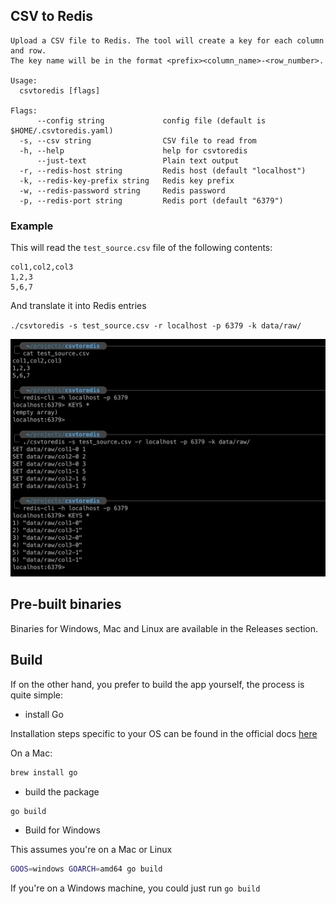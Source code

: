 ## CSV to Redis

```
Upload a CSV file to Redis. The tool will create a key for each column and row.
The key name will be in the format <prefix><column_name>-<row_number>.

Usage:
  csvtoredis [flags]

Flags:
      --config string             config file (default is $HOME/.csvtoredis.yaml)
  -s, --csv string                CSV file to read from
  -h, --help                      help for csvtoredis
      --just-text                 Plain text output
  -r, --redis-host string         Redis host (default "localhost")
  -k, --redis-key-prefix string   Redis key prefix
  -w, --redis-password string     Redis password
  -p, --redis-port string         Redis port (default "6379")
```

### Example

This will read the `test_source.csv` file of the following contents:

```
col1,col2,col3
1,2,3
5,6,7
```

And translate it into Redis entries

`./csvtoredis -s test_source.csv -r localhost -p 6379 -k data/raw/`

<img width="800" src="csv-to-redis-1.png">

## Pre-built binaries

Binaries for Windows, Mac and Linux are available in the Releases section. 

## Build

If on the other hand, you prefer to build the app yourself, the process is quite simple:

- install Go

Installation steps specific to your OS can be found in the official docs [here](https://go.dev/doc/install)

On a Mac:

```bash
brew install go
```

- build the package

```bash
go build
```

- Build for Windows

This assumes you're on a Mac or Linux

```bash
GOOS=windows GOARCH=amd64 go build
```

If you're on a Windows machine, you could just run `go build`
